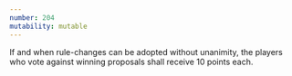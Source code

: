 ```yaml
---
number: 204
mutability: mutable
---
```


If and when rule-changes can be adopted without unanimity, the players who vote against winning proposals shall receive 10 points each.
